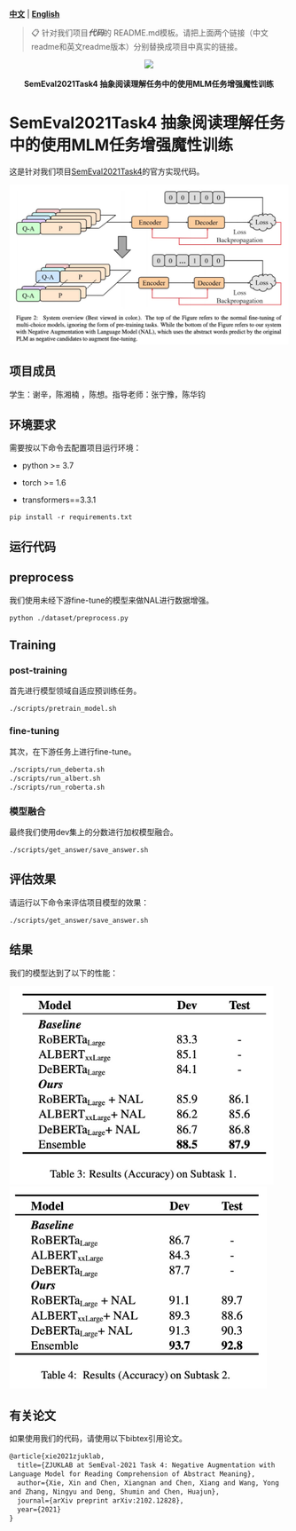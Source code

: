 [**中文**](https://github.com/zjunlp/SemEval2021Task4/blob/main/README_CN.md) | [**English**](https://github.com/zjunlp/SemEval2021Task4/)

>📋  针对我们项目***代码***的 README.md模板。请把上面两个链接（中文readme和英文readme版本）分别替换成项目中真实的链接。


<p align="center">
    <a href="https://github.com/zjunlp/openue"> <img src="https://raw.githubusercontent.com/zjunlp/openue/master/docs/images/logo_zju_klab.png" width="400"/></a>
</p>
<p align="center">
    <strong>SemEval2021Task4 抽象阅读理解任务中的使用MLM任务增强魔性训练</strong>
</p>



# SemEval2021Task4 抽象阅读理解任务中的使用MLM任务增强魔性训练

这是针对我们项目[SemEval2021Task4](https://github.com/zjunlp/SemEval2021Task4)的官方实现代码。

<img src="./imgs/model.png" alt="image-20210821215951603" style="zoom:50%;" />

## 项目成员
学生：谢辛，陈湘楠 ，陈想。指导老师：张宁豫，陈华钧


## 环境要求

需要按以下命令去配置项目运行环境：

* python >= 3.7

* torch >= 1.6

* transformers==3.3.1

```运行准备
pip install -r requirements.txt
```


## 运行代码

## preprocess

我们使用未经下游fine-tune的模型来做NAL进行数据增强。

```
python ./dataset/preprocess.py
```

## Training

### post-training

首先进行模型领域自适应预训练任务。

```
./scripts/pretrain_model.sh
```

### fine-tuning

其次，在下游任务上进行fine-tune。

```
./scripts/run_deberta.sh
./scripts/run_albert.sh
./scripts/run_roberta.sh
```

### 模型融合

最终我们使用dev集上的分数进行加权模型融合。

```
./scripts/get_answer/save_answer.sh
```

## 评估效果

请运行以下命令来评估项目模型的效果：

```评估
./scripts/get_answer/save_answer.sh
```

## 结果

我们的模型达到了以下的性能：

<img src="./imgs/subtask1.png" alt="image-20210821220422665" style="zoom:75%;" />

<img src="./imgs/subtask2.png" alt="image-20210821220422665" style="zoom:75%;" />


## 有关论文

如果使用我们的代码，请使用以下bibtex引用论文。

```
@article{xie2021zjuklab,
  title={ZJUKLAB at SemEval-2021 Task 4: Negative Augmentation with Language Model for Reading Comprehension of Abstract Meaning},
  author={Xie, Xin and Chen, Xiangnan and Chen, Xiang and Wang, Yong and Zhang, Ningyu and Deng, Shumin and Chen, Huajun},
  journal={arXiv preprint arXiv:2102.12828},
  year={2021}
}
```





